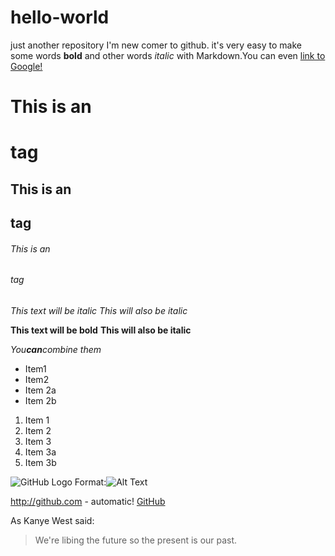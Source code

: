 # hello-world
just another repository
I'm new comer to github.
it's very easy to make some words **bold** and other words *italic* with Markdown.You can even [link to Google!](http://google.com)

# This is an <h1> tag
## This is an <h2> tag
###### This is an <h6> tag

*This text will be italic*
_This will also be italic_

**This text will be bold**
__This will also be italic__

_You**can**combine them_

* Item1
* Item2
 * Item 2a
 * Item 2b

1. Item 1
1. Item 2
1. Item 3
  1. Item 3a
  1. Item 3b

![GitHub Logo](/images/logo.png)
Format:![Alt Text](url)

http://github.com - automatic!
[GitHub](http://github.com)

As Kanye West said:

>We're libing the future so
>the present is our past.

